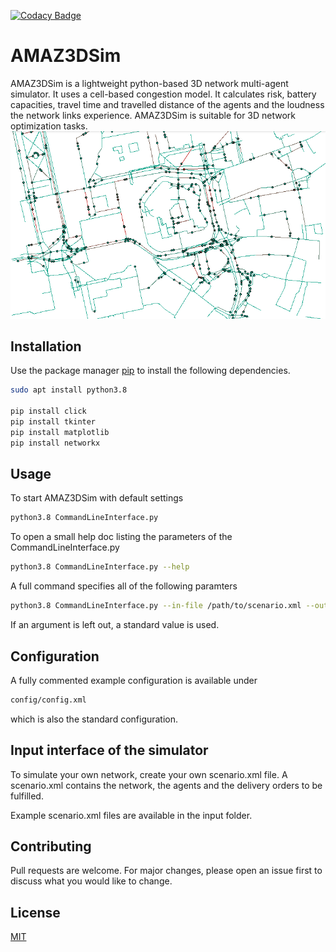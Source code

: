 [![Codacy Badge](https://app.codacy.com/project/badge/Grade/6f230b60870d4048860528a551654f8e)](https://www.codacy.com/gh/danieldeer/amaz3dsim/dashboard?utm_source=github.com&amp;utm_medium=referral&amp;utm_content=danieldeer/amaz3dsim&amp;utm_campaign=Badge_Grade)
# AMAZ3DSim

AMAZ3DSim is a lightweight python-based 3D network multi-agent simulator. It uses a cell-based congestion model. It calculates risk, battery capacities, travel time and travelled distance of the agents and the loudness the network links experience. AMAZ3DSim is suitable for 3D network optimization tasks.
![AMAZ3DSim simulation of OSM Darmstadt scenario](https://github.com/danieldeer/gifs/blob/master/amaz3dsim-daniel-hirsch.gif)

## Installation

Use the package manager [pip](https://pip.pypa.io/en/stable/) to install the following dependencies.

```bash
sudo apt install python3.8

pip install click
pip install tkinter
pip install matplotlib
pip install networkx
```

## Usage

To start AMAZ3DSim with default settings
```bash
python3.8 CommandLineInterface.py
```
To open a small help doc listing the parameters of the CommandLineInterface.py
```bash
python3.8 CommandLineInterface.py --help
```
A full command specifies all of the following paramters
```bash
python3.8 CommandLineInterface.py --in-file /path/to/scenario.xml --out-file /path/to/output.xml --config-file /path/to/config.xml --random-mode False
```
If an argument is left out, a standard value is used. 

## Configuration
A fully commented example configuration is available under
```bash
config/config.xml
```
which is also the standard configuration.

## Input interface of the simulator
To simulate your own network, create your own scenario.xml file. A scenario.xml contains the network, the agents and the delivery orders to be fulfilled.

Example scenario.xml files are available in the input folder.

## Contributing
Pull requests are welcome. For major changes, please open an issue first to discuss what you would like to change.

## License
[MIT](https://choosealicense.com/licenses/mit/)
